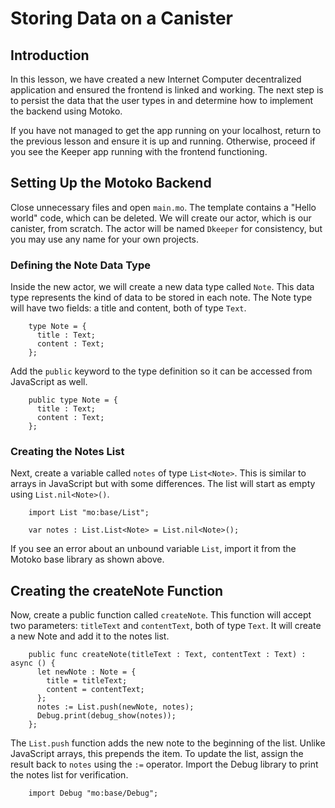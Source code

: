 # Storing Data on a Canister

## Introduction

In this lesson, we have created a new Internet Computer decentralized application and ensured the frontend is linked and working. The next step is to persist the data that the user types in and determine how to implement the backend using Motoko.

If you have not managed to get the app running on your localhost, return to the previous lesson and ensure it is up and running. Otherwise, proceed if you see the Keeper app running with the frontend functioning.

## Setting Up the Motoko Backend

Close unnecessary files and open `main.mo`. The template contains a "Hello world" code, which can be deleted. We will create our actor, which is our canister, from scratch. The actor will be named `Dkeeper` for consistency, but you may use any name for your own projects.

### Defining the Note Data Type

Inside the new actor, we will create a new data type called `Note`. This data type represents the kind of data to be stored in each note. The Note type will have two fields: a title and content, both of type `Text`.

```mo
    type Note = {
      title : Text;
      content : Text;
    };
```

Add the `public` keyword to the type definition so it can be accessed from JavaScript as well.

```mo
    public type Note = {
      title : Text;
      content : Text;
    };
```

### Creating the Notes List

Next, create a variable called `notes` of type `List<Note>`. This is similar to arrays in JavaScript but with some differences. The list will start as empty using `List.nil<Note>()`.

```mo
    import List "mo:base/List";

    var notes : List.List<Note> = List.nil<Note>();
```

If you see an error about an unbound variable `List`, import it from the Motoko base library as shown above.

## Creating the createNote Function

Now, create a public function called `createNote`. This function will accept two parameters: `titleText` and `contentText`, both of type `Text`. It will create a new Note and add it to the notes list.

```mo
    public func createNote(titleText : Text, contentText : Text) : async () {
      let newNote : Note = {
        title = titleText;
        content = contentText;
      };
      notes := List.push(newNote, notes);
      Debug.print(debug_show(notes));
    };
```

The `List.push` function adds the new note to the beginning of the list. Unlike JavaScript arrays, this prepends the item. To update the list, assign the result back to `notes` using the `:=` operator. Import the Debug library to print the notes list for verification.

```mo
    import Debug "mo:base/Debug";
```
